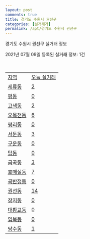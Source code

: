 ```yaml
---
layout: post
comments: true
title: 경기도 수원시 권선구
categories: [실거래가]
permalink: /apt/경기도 수원시 권선구
---
```


경기도 수원시 권선구 실거래 정보

2021년 07월 09일 등록된 실거래 정보: 1건

<script type="text/javascript">
  google.charts.load('current', {'packages':['corechart']});
  google.charts.setOnLoadCallback(drawChart);

  function drawChart() {
    var data = google.visualization.arrayToDataTable([['거래일', '매매', '전월세', '전매'], ['20-07', 338, 505, 10], ['20-08', 365, 489, 19], ['20-09', 292, 470, 11], ['20-10', 357, 423, 14], ['20-11', 473, 647, 27], ['20-12', 685, 503, 44], ['21-01', 629, 457, 20], ['21-02', 546, 391, 15], ['21-03', 639, 506, 4], ['21-04', 549, 520, 1], ['21-05', 484, 357, 4], ['21-06', 309, 329, 7], ['21-07', 8, 36, 3]]);

    var options = {
      title: '최근 1년간 유형별 거래량 추이',
      legend: { position: 'bottom' }
    };

    var chart = new google.visualization.LineChart(document.getElementById('columnchart_material'));
    chart.draw(data, (options));
  }
</script>

<div id="columnchart_material" style="width: 95%; margin-left: -35px"></div>
<br>
<table class="sortable">
  <tr>
    <td><a href="#">지역</a></td>
    <td><a href="#">오늘 실거래</a></td>
  </tr>

  
  <tr class="item">
    <td><a href="경기도 수원시 권선구 세류동">세류동</a></td>
    <td><a href="경기도 수원시 권선구 세류동">2</a></td>
  </tr>
    

  <tr class="item">
    <td><a href="경기도 수원시 권선구 평동">평동</a></td>
    <td><a href="경기도 수원시 권선구 평동">0</a></td>
  </tr>
    

  <tr class="item">
    <td><a href="경기도 수원시 권선구 고색동">고색동</a></td>
    <td><a href="경기도 수원시 권선구 고색동">2</a></td>
  </tr>
    

  <tr class="item">
    <td><a href="경기도 수원시 권선구 오목천동">오목천동</a></td>
    <td><a href="경기도 수원시 권선구 오목천동">6</a></td>
  </tr>
    

  <tr class="item">
    <td><a href="경기도 수원시 권선구 평리동">평리동</a></td>
    <td><a href="경기도 수원시 권선구 평리동">0</a></td>
  </tr>
    

  <tr class="item">
    <td><a href="경기도 수원시 권선구 서둔동">서둔동</a></td>
    <td><a href="경기도 수원시 권선구 서둔동">3</a></td>
  </tr>
    

  <tr class="item">
    <td><a href="경기도 수원시 권선구 구운동">구운동</a></td>
    <td><a href="경기도 수원시 권선구 구운동">0</a></td>
  </tr>
    

  <tr class="item">
    <td><a href="경기도 수원시 권선구 탑동">탑동</a></td>
    <td><a href="경기도 수원시 권선구 탑동">0</a></td>
  </tr>
    

  <tr class="item">
    <td><a href="경기도 수원시 권선구 금곡동">금곡동</a></td>
    <td><a href="경기도 수원시 권선구 금곡동">3</a></td>
  </tr>
    

  <tr class="item">
    <td><a href="경기도 수원시 권선구 호매실동">호매실동</a></td>
    <td><a href="경기도 수원시 권선구 호매실동">7</a></td>
  </tr>
    

  <tr class="item">
    <td><a href="경기도 수원시 권선구 곡반정동">곡반정동</a></td>
    <td><a href="경기도 수원시 권선구 곡반정동">0</a></td>
  </tr>
    

  <tr class="item">
    <td><a href="경기도 수원시 권선구 권선동">권선동</a></td>
    <td><a href="경기도 수원시 권선구 권선동">14</a></td>
  </tr>
    

  <tr class="item">
    <td><a href="경기도 수원시 권선구 장지동">장지동</a></td>
    <td><a href="경기도 수원시 권선구 장지동">0</a></td>
  </tr>
    

  <tr class="item">
    <td><a href="경기도 수원시 권선구 대황교동">대황교동</a></td>
    <td><a href="경기도 수원시 권선구 대황교동">0</a></td>
  </tr>
    

  <tr class="item">
    <td><a href="경기도 수원시 권선구 입북동">입북동</a></td>
    <td><a href="경기도 수원시 권선구 입북동">0</a></td>
  </tr>
    

  <tr class="item">
    <td><a href="경기도 수원시 권선구 당수동">당수동</a></td>
    <td><a href="경기도 수원시 권선구 당수동">1</a></td>
  </tr>
    


</table>


    